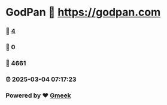 # GodPan :link: https://godpan.com 
### :page_facing_up: [4](https://godpan.com/tag.html) 
### :speech_balloon: 0 
### :hibiscus: 4661 
### :alarm_clock: 2025-03-04 07:17:23 
### Powered by :heart: [Gmeek](https://github.com/Meekdai/Gmeek)
